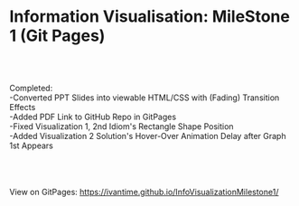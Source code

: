 # Information Visualisation: MileStone 1 (Git Pages)
<br><br>

Completed:<br>
-Converted PPT Slides into viewable HTML/CSS with (Fading) Transition Effects<br>
-Added PDF Link to GitHub Repo in GitPages<br>
-Fixed Visualization 1, 2nd Idiom's Rectangle Shape Position<br>
-Added Visualization 2 Solution's Hover-Over Animation Delay after Graph 1st Appears
<br>
<br>
<br>
<br>

View on GitPages: https://ivantime.github.io/InfoVisualizationMilestone1/
<br>
<br>